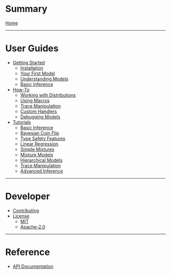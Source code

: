 # Summary

[Home](../../README.md)

---

# User Guides

- [Getting Started](./getting-started/README.md)
  - [Installation](./getting-started/installation.md)
  - [Your First Model](./getting-started/your-first-model.md)
  - [Understanding Models](./getting-started/understanding-models.md)
  - [Basic Inference](./getting-started/basic-inference.md)
- [How-To](./how-to/README.md)
  - [Working with Distributions](./how-to/working-with-distributions.md)
  - [Using Macros](./how-to/using-macros.md)
  - [Trace Manipulation](./how-to/trace-manipulation.md)
  - [Custom Handlers](./how-to/custom-handlers.md)
  - [Debugging Models](./how-to/debugging-models.md)
- [Tutorials](./tutorials/README.md)
  - [Basic Inference](./tutorials/basic-inference.md)
  - [Bayesian Coin Flip](./tutorials/bayesian-coin-flip.md)
  - [Type Safety Features](./tutorials/type-safety-features.md)
  - [Linear Regression](./tutorials/linear-regression.md)
  - [Simple Mixtures](./tutorials/simple-mixtures.md)
  - [Mixture Models](./tutorials/mixture-models.md)
  - [Hierarchical Models](./tutorials/hierarchical-models.md)
  - [Trace Manipulation](./tutorials/trace-manipulation.md)
  - [Advanced Inference](./tutorials/advanced-inference.md)

---

# Developer

- [Contributing]()
- [License](../../.github/LICENSE.md)
  - [MIT]()
  - [Apache-2.0]()

---

# Reference

- [API Documentation]()